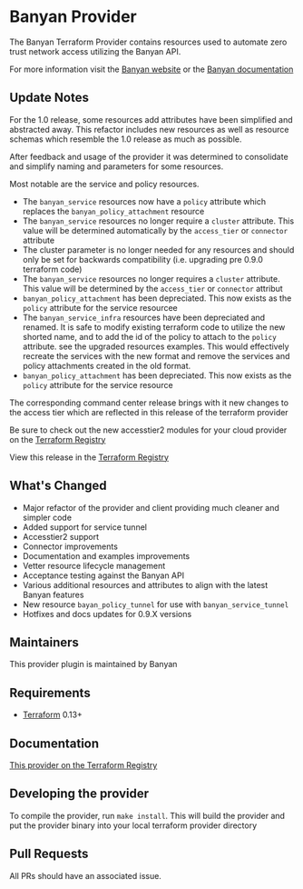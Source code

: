 Banyan Provider
==================

The Banyan Terraform Provider contains resources used to automate zero trust network access utilizing the Banyan API.

For more information visit the [Banyan website](https://www.banyansecurity.io/) or the [Banyan documentation](https://docs.banyansecurity.io/docs/)

Update Notes
-----------

For the 1.0 release, some resources add attributes have been simplified and abstracted away. This refactor includes new resources as well as resource schemas which resemble the 1.0 release as much as possible.

After feedback and usage of the provider it was determined to consolidate and simplify naming and parameters for some resources.

Most notable are the service and policy resources.
* The `banyan_service` resources now have a `policy` attribute which replaces the `banyan_policy_attachment` resource
* The `banyan_service` resources no longer require a `cluster` attribute. This value will be determined automatically by the `access_tier` or `connector` attribute
* The cluster parameter is no longer needed for any resources and should only be set for backwards compatibility (i.e. upgrading pre 0.9.0 terraform code)
* The `banyan_service` resources no longer requires a `cluster` attribute. This value will be determined by the `access_tier` or `connector` attribut
* `banyan_policy_attachment` has been depreciated. This now exists as the `policy` attribute for the service resourcee
*  The `banyan_service_infra` resources have been depreciated and renamed. It is safe to modify existing terraform code to utilize the new shorted name, and to add the id of the policy to attach to the `policy` attribute. see the upgraded resources examples. This would effectively recreate the services with the new format and remove the services and policy attachments created in the old format.
* `banyan_policy_attachment` has been depreciated. This now exists as the `policy` attribute for the service resource

The corresponding command center release brings with it new changes to the access tier which are reflected in this release of the terraform provider

Be sure to check out the new accesstier2 modules for your cloud provider on the [Terraform Registry](https://registry.terraform.io/providers/banyansecurity/banyan/1.0)

View this release in the [Terraform Registry](https://registry.terraform.io/providers/banyansecurity/banyan/1.0)

## What's Changed
* Major refactor of the provider and client providing much cleaner and simpler code
* Added support for service tunnel
* Accesstier2 support
* Connector improvements
* Documentation and examples improvements
* Vetter resource lifecycle management
* Acceptance testing against the Banyan API
* Various additional resources and attributes to align with the latest Banyan features
* New resource `bayan_policy_tunnel` for use with `banyan_service_tunnel`
* Hotfixes and docs updates for 0.9.X versions


Maintainers
-----------

This provider plugin is maintained by Banyan

Requirements
------------

- [Terraform](https://www.terraform.io/downloads.html) 0.13+


Documentation
-------------

[This provider on the Terraform Registry](https://registry.terraform.io/providers/banyansecurity/banyan/latest/docs)

Developing the provider
---------------------------

To compile the provider, run `make install`.
This will build the provider and put the provider binary into your local terraform provider directory

Pull Requests
-------------------------------

All PRs should have an associated issue.
